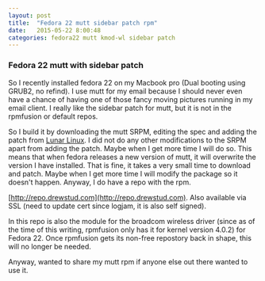 ```yaml
---
layout: post
title:  "Fedora 22 mutt sidebar patch rpm"
date:   2015-05-22 8:00:48
categories: fedora22 mutt kmod-wl sidebar patch
---
```


<h3> Fedora 22 mutt with sidebar patch</h3>
So I recently installed fedora 22 on my Macbook pro (Dual booting using GRUB2, no refind). 
I use mutt for my email because I should never even have a chance of having one of those fancy moving pictures
running in my email client. I really like the sidebar patch for mutt, but it is not in the rpmfusion or default repos.

So I build it by downloading the mutt SRPM, editing the spec and adding the patch from [Lunar Linux](http://www.lunar-linux.org/mutt-sidebar/).
I did not do any other modifications to the SRPM apart from adding the patch. Maybe when I get more time I will do so. This means that 
when fedora releases a new version of mutt, it will overwrite the version I have installed. That is fine, it takes a very small time to
download and patch. Maybe when I get more time I will modify the package so it doesn't happen. Anyway, I do have a repo with the rpm.

[http://repo.drewstud.com](http://repo.drewstud.com). Also available via SSL (need to update cert since logjam, it is also self signed).

In this repo is also the module for the broadcom wireless driver (since as of the time of this writing, rpmfusion only has it for kernel version
4.0.2) for Fedora 22. Once rpmfusion gets its non-free repostory back in shape, this will no longer be needed.

Anyway, wanted to share my mutt rpm if anyone else out there wanted to use it.  
